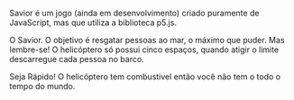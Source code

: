 Savior é um jogo (ainda em desenvolvimento) criado puramente de JavaScript, mas que utiliza a biblioteca p5.js.

O Savior.
O objetivo é resgatar pessoas ao mar, o máximo que puder. Mas lembre-se! O helicóptero só possui cinco espaços, quando atigir o limite descarregue cada pessoa no barco.

Seja Rápido!
O helicóptero tem combustivel então você não tem o todo o tempo do mundo.